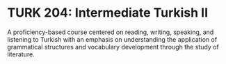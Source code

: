 # TURK 204: Intermediate Turkish II

A proficiency-based course centered on reading, writing, speaking, and listening to Turkish with an emphasis on understanding the application of grammatical structures and vocabulary development through the study of literature.